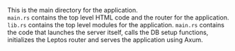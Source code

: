 This is the main directory for the application.  
`main.rs` contains the top level HTML code and the router for the application.
`lib.rs` contains the top level modules for the application.
`main.rs` contains the code that launches the server itself, calls the DB setup functions, initializes the Leptos router and serves the application using Axum.
